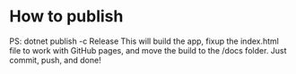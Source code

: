 # How to publish
PS: dotnet publish -c Release
This will build the app, fixup the index.html file to work with GitHub pages, and move the build to the /docs folder. Just commit, push, and done!
